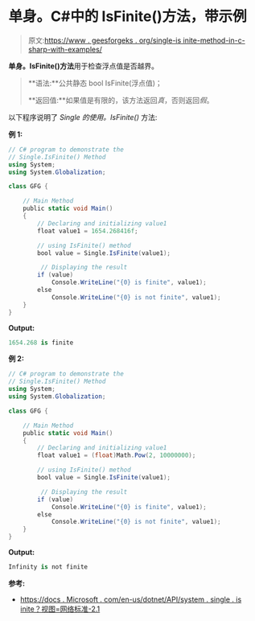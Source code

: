 # 单身。C#中的 IsFinite()方法，带示例

> 原文:[https://www . geesforgeks . org/single-is inite-method-in-c-sharp-with-examples/](https://www.geeksforgeeks.org/single-isfinite-method-in-c-sharp-with-examples/)

**单身。IsFinite()方法**用于检查浮点值是否越界。

> **语法:**公共静态 bool IsFinite(浮点值)；
> 
> **返回值:**如果值是有限的，该方法返回*真*，否则返回*假*。

以下程序说明了 *Single 的使用。IsFinite()* 方法:

**例 1:**

```cs
// C# program to demonstrate the
// Single.IsFinite() Method
using System;
using System.Globalization;

class GFG {

    // Main Method
    public static void Main()
    {
        // Declaring and initializing value1
        float value1 = 1654.268416f;

        // using IsFinite() method
        bool value = Single.IsFinite(value1);

         // Displaying the result
        if (value)
            Console.WriteLine("{0} is finite", value1);
        else
            Console.WriteLine("{0} is not finite", value1);
    }
}
```

**Output:**

```cs
1654.268 is finite

```

**例 2:**

```cs
// C# program to demonstrate the
// Single.IsFinite() Method
using System;
using System.Globalization;

class GFG {

    // Main Method
    public static void Main()
    {
        // Declaring and initializing value1
        float value1 = (float)Math.Pow(2, 10000000);

        // using IsFinite() method
        bool value = Single.IsFinite(value1);

         // Displaying the result
        if (value)
            Console.WriteLine("{0} is finite", value1);
        else
            Console.WriteLine("{0} is not finite", value1);
    }
}
```

**Output:**

```cs
Infinity is not finite

```

**参考:**

*   [https://docs . Microsoft . com/en-us/dotnet/API/system . single . is inite？视图=网络标准-2.1](https://docs.microsoft.com/en-us/dotnet/api/system.single.isfinite?view=netstandard-2.1)